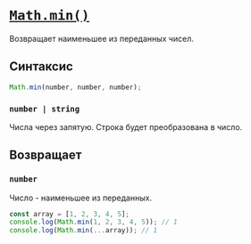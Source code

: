 # [`Math.min()`](../index.md)

Возвращает наименьшее из переданных чисел.

## Синтаксис

```js
Math.min(number, number, number);
```

### `number | string`

Числа через запятую. Строка будет преобразована в число.

## Возвращает

### `number`

Число - наименьшее из переданных.

```js
const array = [1, 2, 3, 4, 5];
console.log(Math.min(1, 2, 3, 4, 5)); // 1
console.log(Math.min(...array)); // 1
```
